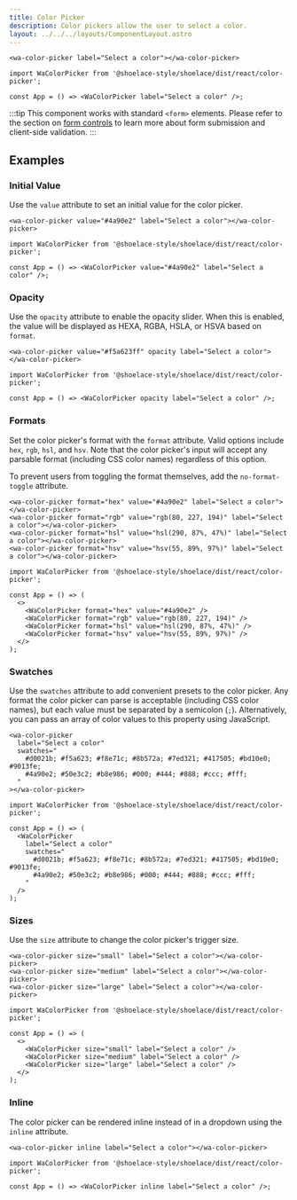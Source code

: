 ```yaml
---
title: Color Picker
description: Color pickers allow the user to select a color.
layout: ../../../layouts/ComponentLayout.astro
---
```


```html:preview
<wa-color-picker label="Select a color"></wa-color-picker>
```

```jsx:react
import WaColorPicker from '@shoelace-style/shoelace/dist/react/color-picker';

const App = () => <WaColorPicker label="Select a color" />;
```

:::tip
This component works with standard `<form>` elements. Please refer to the section on [form controls](/getting-started/form-controls) to learn more about form submission and client-side validation.
:::

## Examples

### Initial Value

Use the `value` attribute to set an initial value for the color picker.

```html:preview
<wa-color-picker value="#4a90e2" label="Select a color"></wa-color-picker>
```

```jsx:react
import WaColorPicker from '@shoelace-style/shoelace/dist/react/color-picker';

const App = () => <WaColorPicker value="#4a90e2" label="Select a color" />;
```

### Opacity

Use the `opacity` attribute to enable the opacity slider. When this is enabled, the value will be displayed as HEXA, RGBA, HSLA, or HSVA based on `format`.

```html:preview
<wa-color-picker value="#f5a623ff" opacity label="Select a color"></wa-color-picker>
```

```jsx:react
import WaColorPicker from '@shoelace-style/shoelace/dist/react/color-picker';

const App = () => <WaColorPicker opacity label="Select a color" />;
```

### Formats

Set the color picker's format with the `format` attribute. Valid options include `hex`, `rgb`, `hsl`, and `hsv`. Note that the color picker's input will accept any parsable format (including CSS color names) regardless of this option.

To prevent users from toggling the format themselves, add the `no-format-toggle` attribute.

```html:preview
<wa-color-picker format="hex" value="#4a90e2" label="Select a color"></wa-color-picker>
<wa-color-picker format="rgb" value="rgb(80, 227, 194)" label="Select a color"></wa-color-picker>
<wa-color-picker format="hsl" value="hsl(290, 87%, 47%)" label="Select a color"></wa-color-picker>
<wa-color-picker format="hsv" value="hsv(55, 89%, 97%)" label="Select a color"></wa-color-picker>
```

```jsx:react
import WaColorPicker from '@shoelace-style/shoelace/dist/react/color-picker';

const App = () => (
  <>
    <WaColorPicker format="hex" value="#4a90e2" />
    <WaColorPicker format="rgb" value="rgb(80, 227, 194)" />
    <WaColorPicker format="hsl" value="hsl(290, 87%, 47%)" />
    <WaColorPicker format="hsv" value="hsv(55, 89%, 97%)" />
  </>
);
```

### Swatches

Use the `swatches` attribute to add convenient presets to the color picker. Any format the color picker can parse is acceptable (including CSS color names), but each value must be separated by a semicolon (`;`). Alternatively, you can pass an array of color values to this property using JavaScript.

```html:preview
<wa-color-picker
  label="Select a color"
  swatches="
    #d0021b; #f5a623; #f8e71c; #8b572a; #7ed321; #417505; #bd10e0; #9013fe;
    #4a90e2; #50e3c2; #b8e986; #000; #444; #888; #ccc; #fff;
  "
></wa-color-picker>
```

```jsx:react
import WaColorPicker from '@shoelace-style/shoelace/dist/react/color-picker';

const App = () => (
  <WaColorPicker
    label="Select a color"
    swatches="
      #d0021b; #f5a623; #f8e71c; #8b572a; #7ed321; #417505; #bd10e0; #9013fe;
      #4a90e2; #50e3c2; #b8e986; #000; #444; #888; #ccc; #fff;
    "
  />
);
```

### Sizes

Use the `size` attribute to change the color picker's trigger size.

```html:preview
<wa-color-picker size="small" label="Select a color"></wa-color-picker>
<wa-color-picker size="medium" label="Select a color"></wa-color-picker>
<wa-color-picker size="large" label="Select a color"></wa-color-picker>
```

```jsx:react
import WaColorPicker from '@shoelace-style/shoelace/dist/react/color-picker';

const App = () => (
  <>
    <WaColorPicker size="small" label="Select a color" />
    <WaColorPicker size="medium" label="Select a color" />
    <WaColorPicker size="large" label="Select a color" />
  </>
);
```

### Inline

The color picker can be rendered inline instead of in a dropdown using the `inline` attribute.

```html:preview
<wa-color-picker inline label="Select a color"></wa-color-picker>
```

```jsx:react
import WaColorPicker from '@shoelace-style/shoelace/dist/react/color-picker';

const App = () => <WaColorPicker inline label="Select a color" />;
```
